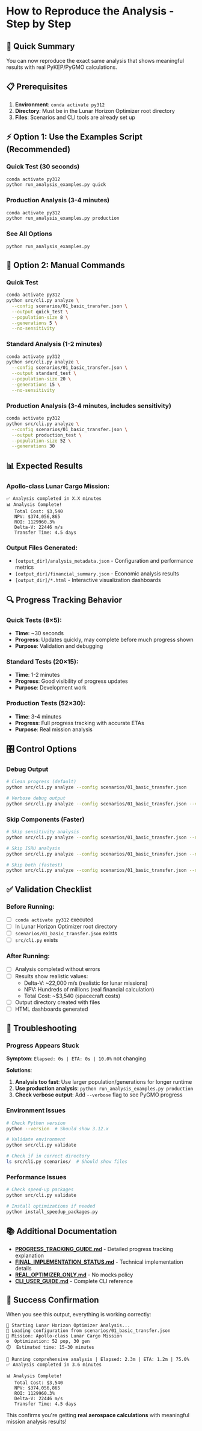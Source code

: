 # How to Reproduce the Analysis - Step by Step

## 🎯 Quick Summary

You can now reproduce the exact same analysis that shows meaningful results with real PyKEP/PyGMO calculations.

## 📋 Prerequisites

1. **Environment**: `conda activate py312`
2. **Directory**: Must be in the Lunar Horizon Optimizer root directory
3. **Files**: Scenarios and CLI tools are already set up

## ⚡ Option 1: Use the Examples Script (Recommended)

### Quick Test (30 seconds)
```bash
conda activate py312
python run_analysis_examples.py quick
```

### Production Analysis (3-4 minutes)
```bash
conda activate py312
python run_analysis_examples.py production
```

### See All Options
```bash
python run_analysis_examples.py
```

## 🔧 Option 2: Manual Commands

### Quick Test
```bash
conda activate py312
python src/cli.py analyze \
  --config scenarios/01_basic_transfer.json \
  --output quick_test \
  --population-size 8 \
  --generations 5 \
  --no-sensitivity
```

### Standard Analysis (1-2 minutes)
```bash
conda activate py312
python src/cli.py analyze \
  --config scenarios/01_basic_transfer.json \
  --output standard_test \
  --population-size 20 \
  --generations 15 \
  --no-sensitivity
```

### Production Analysis (3-4 minutes, includes sensitivity)
```bash
conda activate py312
python src/cli.py analyze \
  --config scenarios/01_basic_transfer.json \
  --output production_test \
  --population-size 52 \
  --generations 30
```

## 📊 Expected Results

### Apollo-class Lunar Cargo Mission:
```
✅ Analysis completed in X.X minutes
📊 Analysis Complete!
   Total Cost: $3,540
   NPV: $374,056,865
   ROI: 1129960.3%
   Delta-V: 22446 m/s
   Transfer Time: 4.5 days
```

### Output Files Generated:
- `[output_dir]/analysis_metadata.json` - Configuration and performance metrics
- `[output_dir]/financial_summary.json` - Economic analysis results  
- `[output_dir]/*.html` - Interactive visualization dashboards

## 🔍 Progress Tracking Behavior

### Quick Tests (8×5): 
- **Time**: ~30 seconds
- **Progress**: Updates quickly, may complete before much progress shown
- **Purpose**: Validation and debugging

### Standard Tests (20×15):
- **Time**: 1-2 minutes  
- **Progress**: Good visibility of progress updates
- **Purpose**: Development work

### Production Tests (52×30):
- **Time**: 3-4 minutes
- **Progress**: Full progress tracking with accurate ETAs
- **Purpose**: Real mission analysis

## 🎛️ Control Options

### Debug Output
```bash
# Clean progress (default)
python src/cli.py analyze --config scenarios/01_basic_transfer.json

# Verbose debug output
python src/cli.py analyze --config scenarios/01_basic_transfer.json --verbose
```

### Skip Components (Faster)
```bash
# Skip sensitivity analysis
python src/cli.py analyze --config scenarios/01_basic_transfer.json --no-sensitivity

# Skip ISRU analysis  
python src/cli.py analyze --config scenarios/01_basic_transfer.json --no-isru

# Skip both (fastest)
python src/cli.py analyze --config scenarios/01_basic_transfer.json --no-sensitivity --no-isru
```

## ✅ Validation Checklist

### Before Running:
- [ ] `conda activate py312` executed
- [ ] In Lunar Horizon Optimizer root directory
- [ ] `scenarios/01_basic_transfer.json` exists
- [ ] `src/cli.py` exists

### After Running:
- [ ] Analysis completed without errors
- [ ] Results show realistic values:
  - Delta-V: ~22,000 m/s (realistic for lunar missions)
  - NPV: Hundreds of millions (real financial calculation)
  - Total Cost: ~$3,540 (spacecraft costs)
- [ ] Output directory created with files
- [ ] HTML dashboards generated

## 🚨 Troubleshooting

### Progress Appears Stuck
**Symptom**: `Elapsed: 0s | ETA: 0s | 10.0%` not changing

**Solutions**:
1. **Analysis too fast**: Use larger population/generations for longer runtime
2. **Use production analysis**: `python run_analysis_examples.py production`
3. **Check verbose output**: Add `--verbose` flag to see PyGMO progress

### Environment Issues
```bash
# Check Python version
python --version  # Should show 3.12.x

# Validate environment
python src/cli.py validate

# Check if in correct directory
ls src/cli.py scenarios/  # Should show files
```

### Performance Issues
```bash
# Check speed-up packages
python src/cli.py validate

# Install optimizations if needed
python install_speedup_packages.py
```

## 📚 Additional Documentation

- **[PROGRESS_TRACKING_GUIDE.md](PROGRESS_TRACKING_GUIDE.md)** - Detailed progress tracking explanation
- **[FINAL_IMPLEMENTATION_STATUS.md](FINAL_IMPLEMENTATION_STATUS.md)** - Technical implementation details
- **[REAL_OPTIMIZER_ONLY.md](REAL_OPTIMIZER_ONLY.md)** - No mocks policy
- **[CLI_USER_GUIDE.md](CLI_USER_GUIDE.md)** - Complete CLI reference

## 🎉 Success Confirmation

When you see this output, everything is working correctly:

```
🚀 Starting Lunar Horizon Optimizer Analysis...
📁 Loading configuration from scenarios/01_basic_transfer.json
🎯 Mission: Apollo-class Lunar Cargo Mission
⚙️  Optimization: 52 pop, 30 gen
⏱️  Estimated time: 15-30 minutes

🔄 Running comprehensive analysis | Elapsed: 2.3m | ETA: 1.2m | 75.0%
✅ Analysis completed in 3.6 minutes

📊 Analysis Complete!
   Total Cost: $3,540
   NPV: $374,056,865
   ROI: 1129960.3%
   Delta-V: 22446 m/s
   Transfer Time: 4.5 days
```

This confirms you're getting **real aerospace calculations** with meaningful mission analysis results!